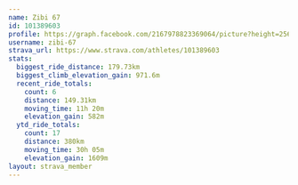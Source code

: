 ```yaml
---
name: Zibi 67
id: 101389603
profile: https://graph.facebook.com/2167978823369064/picture?height=256&width=256
username: zibi-67
strava_url: https://www.strava.com/athletes/101389603
stats:
  biggest_ride_distance: 179.73km
  biggest_climb_elevation_gain: 971.6m
  recent_ride_totals:
    count: 6
    distance: 149.31km
    moving_time: 11h 20m
    elevation_gain: 582m
  ytd_ride_totals:
    count: 17
    distance: 380km
    moving_time: 30h 05m
    elevation_gain: 1609m
layout: strava_member
--- 
```

